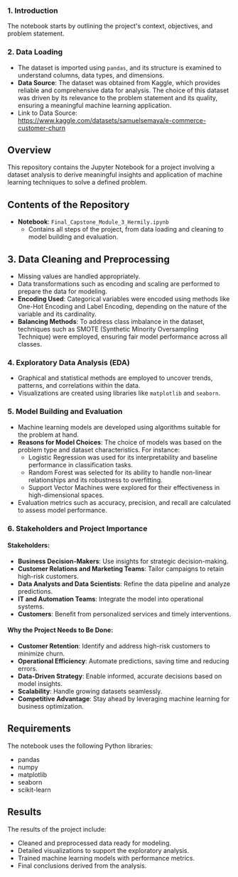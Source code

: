 ### 1. Introduction
The notebook starts by outlining the project's context, objectives, and problem statement.

### 2. Data Loading
- The dataset is imported using `pandas`, and its structure is examined to understand columns, data types, and dimensions.
- **Data Source**: The dataset was obtained from Kaggle, which provides reliable and comprehensive data for analysis. The choice of this dataset was driven by its relevance to the problem statement and its quality, ensuring a meaningful machine learning application.
- Link to Data Source: https://www.kaggle.com/datasets/samuelsemaya/e-commerce-customer-churn

## Overview
This repository contains the Jupyter Notebook for a project involving a dataset analysis to derive meaningful insights and application of machine learning techniques to solve a defined problem.

## Contents of the Repository
- **Notebook**: `Final_Capstone_Module_3_Hermily.ipynb`
  - Contains all steps of the project, from data loading and cleaning to model building and evaluation.

## 3. Data Cleaning and Preprocessing

- Missing values are handled appropriately.
- Data transformations such as encoding and scaling are performed to prepare the data for modeling.
- **Encoding Used**: Categorical variables were encoded using methods like One-Hot Encoding and Label Encoding, depending on the nature of the variable and its cardinality.
- **Balancing Methods**: To address class imbalance in the dataset, techniques such as SMOTE (Synthetic Minority Oversampling Technique) were employed, ensuring fair model performance across all classes.

### 4. Exploratory Data Analysis (EDA)

- Graphical and statistical methods are employed to uncover trends, patterns, and correlations within the data.
- Visualizations are created using libraries like `matplotlib` and `seaborn`.

### 5. Model Building and Evaluation

- Machine learning models are developed using algorithms suitable for the problem at hand.
- **Reasons for Model Choices**: The choice of models was based on the problem type and dataset characteristics. For instance:
  - Logistic Regression was used for its interpretability and baseline performance in classification tasks.
  - Random Forest was selected for its ability to handle non-linear relationships and its robustness to overfitting.
  - Support Vector Machines were explored for their effectiveness in high-dimensional spaces.
- Evaluation metrics such as accuracy, precision, and recall are calculated to assess model performance.

### 6. Stakeholders and Project Importance

#### Stakeholders:
- **Business Decision-Makers**: Use insights for strategic decision-making.
- **Customer Relations and Marketing Teams**: Tailor campaigns to retain high-risk customers.
- **Data Analysts and Data Scientists**: Refine the data pipeline and analyze predictions.
- **IT and Automation Teams**: Integrate the model into operational systems.
- **Customers**: Benefit from personalized services and timely interventions.

#### Why the Project Needs to Be Done:
- **Customer Retention**: Identify and address high-risk customers to minimize churn.
- **Operational Efficiency**: Automate predictions, saving time and reducing errors.
- **Data-Driven Strategy**: Enable informed, accurate decisions based on model insights.
- **Scalability**: Handle growing datasets seamlessly.
- **Competitive Advantage**: Stay ahead by leveraging machine learning for business optimization.

## Requirements

The notebook uses the following Python libraries:

- pandas
- numpy
- matplotlib
- seaborn
- scikit-learn
  
## Results

The results of the project include:

- Cleaned and preprocessed data ready for modeling.
- Detailed visualizations to support the exploratory analysis.
- Trained machine learning models with performance metrics.
- Final conclusions derived from the analysis.
